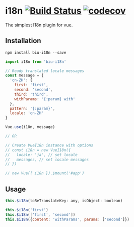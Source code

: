 # i18n [![Build Status](https://travis-ci.org/janostudio/biu-i18n.svg?branch=master)](https://travis-ci.org/janostudio/biu-i18n) [![codecov](https://codecov.io/gh/janostudio/biu-i18n/branch/master/graph/badge.svg)](https://codecov.io/gh/janostudio/biu-i18n)

The simplest I18n plugin for vue.


## Installation

```js
npm install biu-i18n --save

import i18n from 'biu-i18n'

// Ready translated locale messages
const message = {
  'cn-ZH': {
    first: 'first',
    second: 'second',
    third: 'third',
    withParams: '{:param} with'
  },
  pattern: '{:param}',
  locale: 'cn-ZH'
}

Vue.use(i18n, message)

// OR

// Create VueI18n instance with options
// const i18n = new VueI18n({
//   locale: 'ja', // set locale
//   messages, // set locale messages
// })

// new Vue({ i18n }).$mount('#app')
```

## Usage

```js
this.$i18n(toBeTranslateKey: any, isObject: boolean)

this.$i18n('first')
this.$i18n(['first', 'second'])
this.$i18n({content: 'withParams', params: ['second']})
```

